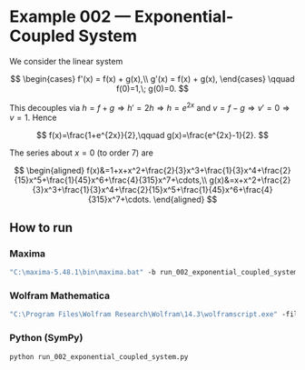 # Example 002 — Exponential-Coupled System

We consider the linear system

$$
\begin{cases}
f'(x) = f(x) + g(x),\\
g'(x) = f(x) + g(x),
\end{cases}
\qquad f(0)=1,\; g(0)=0.
$$

This decouples via $h=f+g\Rightarrow h'=2h\Rightarrow h=e^{2x}$ and
$v=f-g\Rightarrow v'=0\Rightarrow v=1$. Hence

$$
f(x)=\frac{1+e^{2x}}{2},\qquad g(x)=\frac{e^{2x}-1}{2}.
$$

The series about $x=0$ (to order 7) are

$$
\begin{aligned}
f(x)&=1+x+x^2+\frac{2}{3}x^3+\frac{1}{3}x^4+\frac{2}{15}x^5+\frac{1}{45}x^6+\frac{4}{315}x^7+\cdots,\\
g(x)&=x+x^2+\frac{2}{3}x^3+\frac{1}{3}x^4+\frac{2}{15}x^5+\frac{1}{45}x^6+\frac{4}{315}x^7+\cdots.
\end{aligned}
$$

## How to run

### Maxima
```bat
"C:\maxima-5.48.1\bin\maxima.bat" -b run_002_exponential_coupled_system.mac
````

### Wolfram Mathematica

```bat
"C:\Program Files\Wolfram Research\Wolfram\14.3\wolframscript.exe" -file run_002_exponential_coupled_system.wl
```

### Python (SymPy)

```bat
python run_002_exponential_coupled_system.py
```
